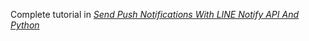 Complete tutorial in [*Send Push Notifications With LINE Notify API And Python*](https://aronhack.com/send-push-notifications-with-line-notify-api-and-python/)